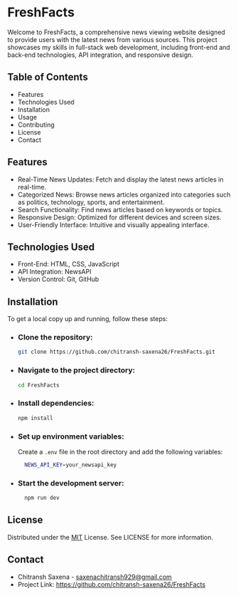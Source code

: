 
# FreshFacts

Welcome to FreshFacts, a comprehensive news viewing website designed to provide users with the latest news from various sources. This project showcases my skills in full-stack web development, including front-end and back-end technologies, API integration, and responsive design.



## Table of Contents

- Features
- Technologies Used
- Installation
- Usage
- Contributing
- License
- Contact


## Features

- Real-Time News Updates: Fetch and display the latest news articles in real-time.
- Categorized News: Browse news articles organized into categories such as politics, technology, sports, and entertainment.
- Search Functionality: Find news articles based on keywords or topics.
- Responsive Design: Optimized for different devices and screen sizes.
- User-Friendly Interface: Intuitive and visually appealing interface.

## Technologies Used

- Front-End: HTML, CSS, JavaScript
- API Integration: NewsAPI
- Version Control: Git, GitHub



## Installation

To get a local copy up and running, follow these steps:

- ### Clone the repository:
  ```bash
  git clone https://github.com/chitransh-saxena26/FreshFacts.git
  ```
- ### Navigate to the project directory:
  ```bash
  cd FreshFacts
  ```
- ### Install dependencies:
  ```bash
  npm install
  ```
- ### Set up environment variables:  
  Create a `.env` file in the root directory and add the following variables:
  ```bash
    NEWS_API_KEY=your_newsapi_key
  ```
- ### Start the development server:
  ```bash
    npm run dev
  ```


## License

Distributed under the [MIT](https://choosealicense.com/licenses/mit/) License. See LICENSE for more information.


## Contact
- Chitransh Saxena - saxenachitransh929@gmail.com
- Project Link: https://github.com/chitransh-saxena26/FreshFacts

